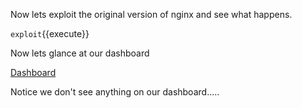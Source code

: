Now lets exploit the original version of nginx and see what happens.

`exploit`{{execute}}

Now lets glance at our dashboard

[Dashboard](https://[[HOST_SUBDOMAIN]]-8080-[[KATACODA_HOST]].environments.katacoda.com/)

Notice we don't see anything on our dashboard.....

